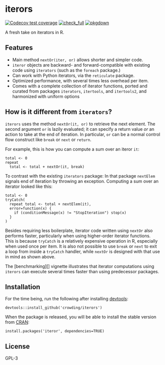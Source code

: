 # iterors

  <!-- badges: start -->
  [![Codecov test coverage](https://codecov.io/gh/crowding/iterors/branch/master/graph/badge.svg)](https://app.codecov.io/gh/crowding/iterors?branch=master) [![check_full](https://github.com/crowding/iterors/actions/workflows/check_full.yaml/badge.svg)](https://github.com/crowding/iterors/actions/workflows/check_full.yaml) [![pkgdown](https://github.com/crowding/iterors/actions/workflows/pkgdown.yaml/badge.svg)](https://github.com/crowding/iterors/actions/workflows/pkgdown.yaml)
  <!-- badges: end -->

A fresh take on iterators in R. 

## Features

 * Main method `nextOr(iter, or)` allows shorter and simpler code.
 * `iteror` objects are backward- and forward-compatible with existing code using `iterators` (such as the `foreach` package.)
 * Can work with Python iterators, via the `reticulate` package. 
 * Optimized performance, with several times less overhead per item.
 * Comes with a complete collection of iterator functions, ported and curated from packages `iterators`, `itertools`, and `itertools2`, and harmonized with uniform options 

## How is it different from `iterators`?

`iterors` uses the method `nextOr(it, or)` to retrieve the next element. The second argument `or` is lazily evaluated; it can specify a return value _or_ an action to take at the end of iteration. In particular, `or` can be a normal control flow construct like `break` or `next` or `return`. 

For example, this is how you can compute a sum over an iteror `it`:

```{R}
total <- 0
repeat 
  total <- total + nextOr(it, break)
```

To contrast with the existing `iterators` package: In that package `nextElem` signals end of iteration by throwing an exception. Computing a sum over an iterator looked like this:

```{R}
total <- 0
tryCatch(
  repeat total <- total + nextElem(it),
  error=function(x) {
    if (conditionMessage(x) != "StopIteration") stop(x)
  }
)
```

Besides requiring less boilerplate, iterator code written using `nextOr` also performs faster, particularly when using higher-order iterator functions. This is because `tryCatch` is a relatively expensive operation in R, especially when used once per item. It is also not possible to use `break` or `next` to exit a loop from inside a `tryCatch` handler, while `nextOr` is designed with that use in mind as shown above.

The [benchmarking][] vignette illustrates that iterator computations using  `iterors` can execute several times faster than using predecessor packages.

## Installation

For the time being, run the following after installing [devtools](https://github.com/hadley/devtools):

```{R, eval=FALSE}
devtools::install_github('crowding/iterors')
```

When the package is released, you will be able to install the stable version from [CRAN](htxtp://cran.r-project.org/package=iterors):

```{R, eval=FALSE}
install.packages('iteror', dependencies=TRUE)
```

## License

GPL-3
